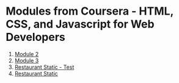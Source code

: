# Modules from Coursera - HTML, CSS, and Javascript for Web Developers

1. [Module 2](https://aman-maharshi.github.io/coursera-htmlcssjs/module2/)
2. [Module 3](https://aman-maharshi.github.io/coursera-htmlcssjs/module3/)
3. [Restaurant Static - Test](https://aman-maharshi.github.io/coursera-htmlcssjs/restaurant-site-barebone/)
4. [Restaurant Static](https://aman-maharshi.github.io/coursera-htmlcssjs/restaurant-static)
